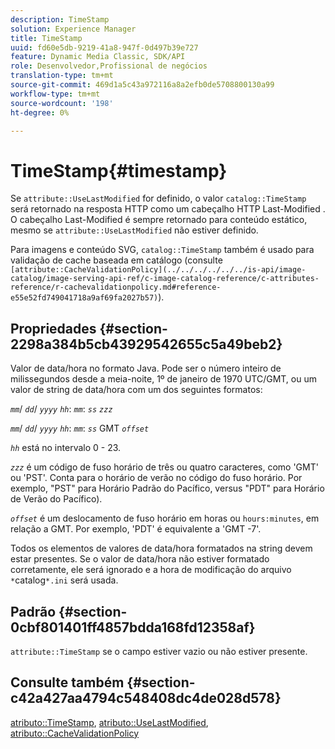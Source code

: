 ```yaml
---
description: TimeStamp
solution: Experience Manager
title: TimeStamp
uuid: fd60e5db-9219-41a8-947f-0d497b39e727
feature: Dynamic Media Classic, SDK/API
role: Desenvolvedor,Profissional de negócios
translation-type: tm+mt
source-git-commit: 469d1a5c43a972116a8a2efb0de5708800130a99
workflow-type: tm+mt
source-wordcount: '198'
ht-degree: 0%

---
```



# TimeStamp{#timestamp}

Se `attribute::UseLastModified` for definido, o valor `catalog::TimeStamp` será retornado na resposta HTTP como um cabeçalho HTTP Last-Modified . O cabeçalho Last-Modified é sempre retornado para conteúdo estático, mesmo se `attribute::UseLastModified` não estiver definido.

Para imagens e conteúdo SVG, `catalog::TimeStamp` também é usado para validação de cache baseada em catálogo (consulte ` [attribute::CacheValidationPolicy](../../../../../../is-api/image-catalog/image-serving-api-ref/c-image-catalog-reference/c-attributes-reference/r-cachevalidationpolicy.md#reference-e55e52fd749041718a9af69fa2027b57)`).

## Propriedades {#section-2298a384b5cb43929542655c5a49beb2}

Valor de data/hora no formato Java. Pode ser o número inteiro de milissegundos desde a meia-noite, 1º de janeiro de 1970 UTC/GMT, ou um valor de string de data/hora com um dos seguintes formatos:

*`mm`*/  *`dd`*/  *`yyyy`* *`hh`*:  *`mm`*:  *`ss`* *`zzz`*

*`mm`*/  *`dd`*/  *`yyyy`* *`hh`*:  *`mm`*:  *`ss`* GMT  *`offset`*

*`hh`* está no intervalo 0 - 23.

*`zzz`* é um código de fuso horário de três ou quatro caracteres, como &#39;GMT&#39; ou &#39;PST&#39;. Conta para o horário de verão no código do fuso horário. Por exemplo, &quot;PST&quot; para Horário Padrão do Pacífico, versus &quot;PDT&quot; para Horário de Verão do Pacífico).

*`offset`* é um deslocamento de fuso horário em horas ou  `hours:minutes`, em relação a GMT. Por exemplo, &#39;PDT&#39; é equivalente a &#39;GMT -7&#39;.

Todos os elementos de valores de data/hora formatados na string devem estar presentes. Se o valor de data/hora não estiver formatado corretamente, ele será ignorado e a hora de modificação do arquivo `*`catalog`*.ini` será usada.

## Padrão {#section-0cbf801401ff4857bdda168fd12358af}

`attribute::TimeStamp` se o campo estiver vazio ou não estiver presente.

## Consulte também {#section-c42a427aa4794c548408dc4de028d578}

[atributo::TimeStamp](../../../../../../is-api/image-catalog/image-serving-api-ref/c-image-catalog-reference/c-attributes-reference/r-timestamp.md#reference-4213c599a64942ee8cb9d80696b08296),  [atributo::UseLastModified](../../../../../../is-api/image-catalog/image-serving-api-ref/c-image-catalog-reference/c-attributes-reference/r-uselastmodified.md#reference-73ecc421e6864a38aec5a4775f06b8e8),  [atributo::CacheValidationPolicy](../../../../../../is-api/image-catalog/image-serving-api-ref/c-image-catalog-reference/c-attributes-reference/r-cachevalidationpolicy.md#reference-e55e52fd749041718a9af69fa2027b57)

